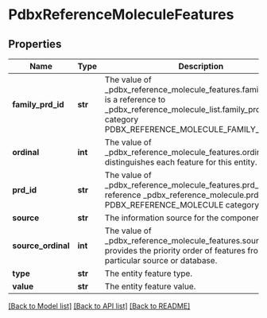 # PdbxReferenceMoleculeFeatures

## Properties
Name | Type | Description | Notes
------------ | ------------- | ------------- | -------------
**family_prd_id** | **str** | The value of _pdbx_reference_molecule_features.family_prd_id is a reference to  _pdbx_reference_molecule_list.family_prd_id in category PDBX_REFERENCE_MOLECULE_FAMILY_LIST. | 
**ordinal** | **int** | The value of _pdbx_reference_molecule_features.ordinal distinguishes         each feature for this entity. | 
**prd_id** | **str** | The value of _pdbx_reference_molecule_features.prd_id is a reference         _pdbx_reference_molecule.prd_id in the  PDBX_REFERENCE_MOLECULE category. | 
**source** | **str** | The information source for the component feature. | [optional] 
**source_ordinal** | **int** | The value of _pdbx_reference_molecule_features.source_ordinal provides         the priority order of features from a particular source or database. | [optional] 
**type** | **str** | The entity feature type. | [optional] 
**value** | **str** | The entity feature value. | [optional] 

[[Back to Model list]](../README.md#documentation-for-models) [[Back to API list]](../README.md#documentation-for-api-endpoints) [[Back to README]](../README.md)

